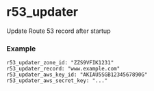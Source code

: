 # r53_updater

Update Route 53 record after startup

### Example
```
r53_updater_zone_id: "ZZS9VFIK1231"
r53_updater_record: "www.example.com"
r53_updater_aws_key_id: "AKIAU5SGB1234567890G"
r53_updater_aws_secret_key: "..."
```
